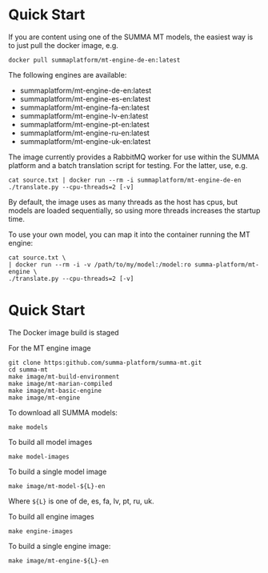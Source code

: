 # Quick Start

If you are content using one of the SUMMA MT models,
the easiest way is to just pull the docker image, e.g.

```
docker pull summaplatform/mt-engine-de-en:latest
```

The following engines are available:
- summaplatform/mt-engine-de-en:latest
- summaplatform/mt-engine-es-en:latest
- summaplatform/mt-engine-fa-en:latest
- summaplatform/mt-engine-lv-en:latest
- summaplatform/mt-engine-pt-en:latest
- summaplatform/mt-engine-ru-en:latest
- summaplatform/mt-engine-uk-en:latest

The image currently provides a RabbitMQ worker
for use within the SUMMA platform and a batch translation
script for testing. For the latter, use, e.g.

```
cat source.txt | docker run --rm -i summaplatform/mt-engine-de-en ./translate.py --cpu-threads=2 [-v]
```

By default, the image uses as many threads as the host has cpus, but
models are loaded sequentially, so using more threads increases the
startup time. 

To use your own model, you can map it into the container running the
MT engine:

```
cat source.txt \
| docker run --rm -i -v /path/to/my/model:/model:ro summa-platform/mt-engine \
./translate.py --cpu-threads=2 [-v]
```



# Quick Start

The Docker image build is staged

For the MT engine image

```
git clone https:github.com/summa-platform/summa-mt.git
cd summa-mt
make image/mt-build-environment
make image/mt-marian-compiled
make image/mt-basic-engine
make image/mt-engine
```

To download all SUMMA models:

```
make models
```

To build all model images

```
make model-images
```

To build a single model image

```
make image/mt-model-${L}-en
```

Where `${L}` is one of de, es, fa, lv, pt, ru, uk.

To build all engine images

```
make engine-images
```

To build a single engine image:

```
make image/mt-engine-${L}-en
```

